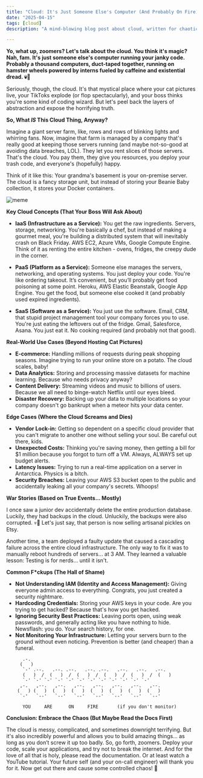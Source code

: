 ```yaml
---
title: "Cloud: It's Just Someone Else's Computer (And Probably On Fire)"
date: "2025-04-15"
tags: [cloud]
description: "A mind-blowing blog post about cloud, written for chaotic Gen Z engineers who probably haven't touched bare metal in their lives."

---
```


**Yo, what up, zoomers? Let's talk about the cloud. You think it's magic? Nah, fam. It's just someone else's computer running your janky code. Probably a thousand computers, duct-taped together, running on hamster wheels powered by interns fueled by caffeine and existential dread. 💀🙏**

Seriously, though, the cloud. It's that mystical place where your cat pictures live, your TikToks explode (or flop spectacularly), and your boss thinks you're some kind of coding wizard. But let's peel back the layers of abstraction and expose the horrifying truth.

**So, What *IS* This Cloud Thing, Anyway?**

Imagine a giant server farm, like, rows and rows of blinking lights and whirring fans. Now, imagine that farm is managed by a company that's really good at keeping those servers running (and maybe not-so-good at avoiding data breaches, LOL). They let you rent slices of those servers. That's the cloud. You pay them, they give you resources, you deploy your trash code, and everyone's (hopefully) happy.

Think of it like this: Your grandma's basement is your on-premise server. The cloud is a fancy storage unit, but instead of storing your Beanie Baby collection, it stores your Docker containers.

![meme](https://i.imgflip.com/4m0t5m.jpg)

**Key Cloud Concepts (That Your Boss Will Ask About)**

*   **IaaS (Infrastructure as a Service):** You get the raw ingredients. Servers, storage, networking. You're basically a chef, but instead of making a gourmet meal, you're building a distributed system that will inevitably crash on Black Friday. AWS EC2, Azure VMs, Google Compute Engine. Think of it as renting the entire kitchen - ovens, fridges, the creepy dude in the corner.

*   **PaaS (Platform as a Service):** Someone else manages the servers, networking, and operating systems. You just deploy your code. You're like ordering takeout. It’s convenient, but you’ll probably get food poisoning at some point. Heroku, AWS Elastic Beanstalk, Google App Engine. You get the food, but someone else cooked it (and probably used expired ingredients).

*   **SaaS (Software as a Service):** You just use the software. Email, CRM, that stupid project management tool your company forces you to use. You're just eating the leftovers out of the fridge. Gmail, Salesforce, Asana. You just eat it. No cooking required (and probably not that good).

**Real-World Use Cases (Beyond Hosting Cat Pictures)**

*   **E-commerce:** Handling millions of requests during peak shopping seasons. Imagine trying to run your online store on a potato. The cloud scales, baby!
*   **Data Analytics:** Storing and processing massive datasets for machine learning. Because who needs privacy anyway?
*   **Content Delivery:** Streaming videos and music to billions of users. Because we all need to binge-watch Netflix until our eyes bleed.
*   **Disaster Recovery:** Backing up your data to multiple locations so your company doesn't go bankrupt when a meteor hits your data center.

**Edge Cases (Where the Cloud Screams and Dies)**

*   **Vendor Lock-in:** Getting so dependent on a specific cloud provider that you can't migrate to another one without selling your soul. Be careful out there, kids.
*   **Unexpected Costs:** Thinking you're saving money, then getting a bill for $1 million because you forgot to turn off a VM. Always, ALWAYS set up budget alerts.
*   **Latency Issues:** Trying to run a real-time application on a server in Antarctica. Physics is a bitch.
*   **Security Breaches:** Leaving your AWS S3 bucket open to the public and accidentally leaking all your company's secrets. Whoops!

**War Stories (Based on True Events… Mostly)**

I once saw a junior dev accidentally delete the entire production database. Luckily, they had backups in the cloud. Unluckily, the backups were also corrupted. 💀🙏 Let's just say, that person is now selling artisanal pickles on Etsy.

Another time, a team deployed a faulty update that caused a cascading failure across the entire cloud infrastructure. The only way to fix it was to manually reboot hundreds of servers… at 3 AM. They learned a valuable lesson: Testing is for nerds... until it isn't.

**Common F\*ckups (The Hall of Shame)**

*   **Not Understanding IAM (Identity and Access Management):** Giving everyone admin access to everything. Congrats, you just created a security nightmare.
*   **Hardcoding Credentials:** Storing your AWS keys in your code. Are you trying to get hacked? Because that's how you get hacked.
*   **Ignoring Security Best Practices:** Leaving ports open, using weak passwords, and generally acting like you have nothing to hide. Newsflash: you do. Your search history, for one.
*   **Not Monitoring Your Infrastructure:** Letting your servers burn to the ground without even noticing. Prevention is better (and cheaper) than a funeral.

```ascii
      .-.
     (   )
      `-' .--.   .--. .--.   .--. .--.   .--.   .--.   .--.
      (   )  /  (   )  /  (   )  /  (   )  /  (   )  /  (   )
      `-' `-' `-' `-' `-' `-' `-' `-' `-' `-' `-' `-'
     ,-.   ,--.   ,--.   ,--.   ,--.   ,--.   ,--.   ,--.
    (   ) (   )  (   )  (   )  (   )  (   )  (   )  (   )
     `-'   `--'   `--'   `--'   `--'   `--'   `--'   `--'

      YOU     ARE      ON     FIRE       (if you don't monitor)
```

**Conclusion: Embrace the Chaos (But Maybe Read the Docs First)**

The cloud is messy, complicated, and sometimes downright terrifying. But it's also incredibly powerful and allows you to build amazing things… as long as you don’t screw it up too badly. So, go forth, zoomers. Deploy your code, scale your applications, and try not to break the internet. And for the love of all that is holy, please read the documentation. Or at least watch a YouTube tutorial. Your future self (and your on-call engineer) will thank you for it. Now get out there and cause some controlled chaos! 🤘
